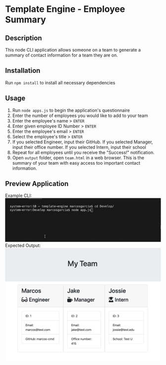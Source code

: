 # Template Engine - Employee Summary

## Description

This node CLI application allows someone on a team to generate a summary of contact information for a team they are on. 

## Installation

Run `npm install` to install all necessary dependencies

## Usage

 1. Run `node apps.js` to begin the application's questionnaire
 2. Enter the number of employees you would like to add to your team
 3. Enter the employee's name > `ENTER`
 4. Enter given employee ID Number > `ENTER`
 5. Enter the employee's email > `ENTER`
 6. Select the employee's title > `ENTER`
 7. If you selected Engineer, input their GitHub. If you selected Manager, input their office number. If you selected Intern, input their school
 8. Repeat for all employees until you receive the "Success!" notification. 
 9. Open `output` folder, open `team.html` in a web browser. This is the summary of your team with easy access too important contact information.

## Preview Application
Example CLI:
![Example CLI](assets/example.gif)
Expected Output:
![Expected Output](assets/team.png)